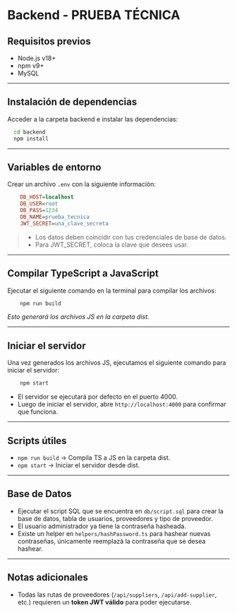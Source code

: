 # Backend - PRUEBA TÉCNICA

## Requisitos previos 
- Node.js v18+
- npm v9+
- MySQL

---

## Instalación de dependencias

Acceder a la carpeta backend e instalar las dependencias:

```bash
  cd backend
  npm install
```

---

## Variables de entorno

Crear un archivo `.env` con la siguiente información:

```ini
    DB_HOST=localhost  
    DB_USER=root
    DB_PASS=1234
    DB_NAME=prueba_tecnica
    JWT_SECRET=una_clave_secreta
```

> - Los datos deben coincidir con tus credenciales de base de datos.
> - Para JWT_SECRET, coloca la clave que desees usar.

---

## Compilar TypeScript a JavaScript

Ejecutar el siguiente comando en la terminal para compilar los archivos:

```bash
    npm run build
```

*Esto generará los archivos JS en la carpeta dist.*

---

## Iniciar el servidor

Una vez generados los archivos JS, ejecutamos el siguiente comando para iniciar el servidor:

```bash
    npm start
```

- El servidor se ejecutará por defecto en el puerto 4000.
- Luego de iniciar el servidor, abre `http://localhost:4000` para confirmar que funciona.

--- 

## Scripts útiles

- `npm run build` -> Compila TS a JS en la carpeta dist.
- `npm start` -> Iniciar el servidor desde dist.

---

## Base de Datos

- Ejecutar el script SQL que se encuentra en  `db/script.sql` para crear la base de datos, tabla de usuarios, proveedores y tipo de proveedor.
- El usuario administrador ya tiene la contraseña hasheada.
- Existe un helper en `helpers/hashPassword.ts` para hashear nuevas contraseñas, únicamente reemplazá la contraseña que se desea hashear.

---

## Notas adicionales

- Todas las rutas de proveedores (```/api/suppliers```, ```/api/add-supplier```, etc.) requieren un **token JWT válido** para poder ejecutarse.




